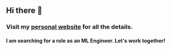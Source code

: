 ## Hi there 👋

### Visit my [personal website](https://ninoristeski.github.io/) for all the details.

#### I am searching for a role as an ML Engineer. Let's work together!

